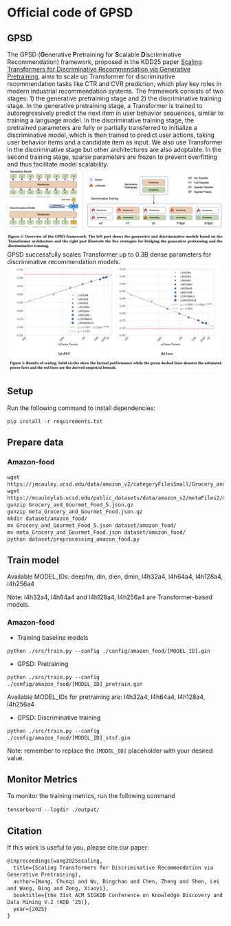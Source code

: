 # Official code of GPSD

## GPSD
The GPSD (**G**enerative **P**retraining for **S**calable **D**iscriminative Recommendation) framework, proposed in the KDD25 paper [Scaling Transformers for Discriminative Recommendation via Generative Pretraining](https://arxiv.org/pdf/2506.03699), aims to scale up Transformer for discriminative recommendation tasks like CTR and CVR prediction, which play key roles in modern industrial recommendation systems.
The framework consists of two stages: 1) the generative pretraining stage and 2) the discriminative training stage. In the generative pretraining stage, a Transformer is trained to autoregressively predict the next item in user behavior sequences, similar to training a language model. In the discriminative training stage, the pretrained parameters are fully or partially transferred to initialize a discriminative model, which is then trained to predict user actions, taking user behavior items and a candidate item as input. We also use Transformer in the discriminative stage but other architectures are also adoptable. In the second training stage, sparse parameters are frozen to prevent overfitting and thus facilitate model scalability.
![alt text](GPSD.png)
GPSD successfully scales Transformer up to 0.3B dense parameters for discriminative recommendation models.
![alt text](scaling.png)
## Setup
Run the following command to install dependencies:
```
pip install -r requirements.txt
```

## Prepare data

### Amazon-food
```
wget https://jmcauley.ucsd.edu/data/amazon_v2/categoryFilesSmall/Grocery_and_Gourmet_Food_5.json.gz
wget https://mcauleylab.ucsd.edu/public_datasets/data/amazon_v2/metaFiles2/meta_Grocery_and_Gourmet_Food.json.gz
gunzip Grocery_and_Gourmet_Food_5.json.gz
gunzip meta_Grocery_and_Gourmet_Food.json.gz
mkdir dataset/amazon_food/
mv Grocery_and_Gourmet_Food_5.json dataset/amazon_food/
mv meta_Grocery_and_Gourmet_Food.json dataset/amazon_food/
python dataset/preprocessing_amazon_food.py
```


## Train model

Available MODEL_IDs: deepfm, din, dien, dmin, l4h32a4, l4h64a4, l4h128a4, l4h256a4

Note: l4h32a4, l4h64a4 and l4h128a4, l4h256a4 are Transformer-based models.

### Amazon-food
- Training baseline models
```
python ./src/train.py --config ./config/amazon_food/[MODEL_ID].gin
```

- GPSD: Pretraining
```
python ./src/train.py --config ./config/amazon_food/[MODEL_ID]_pretrain.gin
```
Available MODEL_IDs for pretraining are: l4h32a4, l4h64a4, l4h128a4, l4h256a4

- GPSD: Discriminative training
```
python ./src/train.py --config ./config/amazon_food/[MODEL_ID]_stsf.gin
```

Note: remember to replace the `[MODEL_ID]` placeholder with your desired value.


## Monitor Metrics
To monitor the training metrics, run the following command

```tensorboard --logdir ./output/```

## Citation
If this work is useful to you, please cite our paper:
```
@inproceedings{wang2025scaling,
  title={Scaling Transformers for Discriminative Recommendation via Generative Pretraining},
  author={Wang, Chunqi and Wu, Bingchao and Chen, Zheng and Shen, Lei and Wang, Bing and Zeng, Xiaoyi},
  booktitle={the 31st ACM SIGKDD Conference on Knowledge Discovery and Data Mining V.2 (KDD ’25)},
  year={2025}
}
```